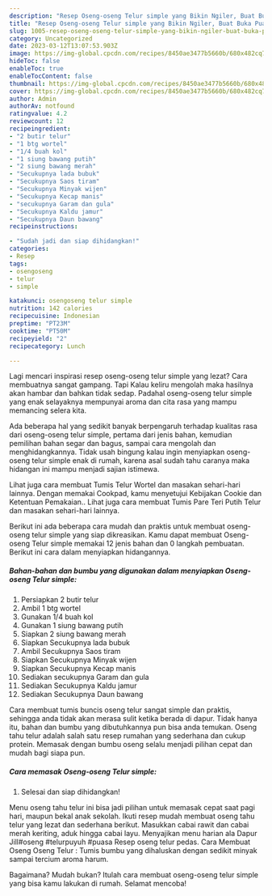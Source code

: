 ```yaml
---
description: "Resep Oseng-oseng Telur simple yang Bikin Ngiler, Buat Buka Puasa Enak"
title: "Resep Oseng-oseng Telur simple yang Bikin Ngiler, Buat Buka Puasa Enak"
slug: 1005-resep-oseng-oseng-telur-simple-yang-bikin-ngiler-buat-buka-puasa-enak
category: Uncategorized
date: 2023-03-12T13:07:53.903Z
image: https://img-global.cpcdn.com/recipes/8450ae3477b5660b/680x482cq70/oseng-oseng-telur-simple-foto-resep-utama.jpg
hideToc: false
enableToc: true
enableTocContent: false
thumbnail: https://img-global.cpcdn.com/recipes/8450ae3477b5660b/680x482cq70/oseng-oseng-telur-simple-foto-resep-utama.jpg
cover: https://img-global.cpcdn.com/recipes/8450ae3477b5660b/680x482cq70/oseng-oseng-telur-simple-foto-resep-utama.jpg
author: Admin
authorAv: notfound
ratingvalue: 4.2
reviewcount: 12
recipeingredient:
- "2 butir telur"
- "1 btg wortel"
- "1/4 buah kol"
- "1 siung bawang putih"
- "2 siung bawang merah"
- "Secukupnya lada bubuk"
- "Secukupnya Saos tiram"
- "Secukupnya Minyak wijen"
- "Secukupnya Kecap manis"
- "secukupnya Garam dan gula"
- "Secukupnya Kaldu jamur"
- "Secukupnya Daun bawang"
recipeinstructions:

- "Sudah jadi dan siap dihidangkan!"
categories:
- Resep
tags:
- osengoseng
- telur
- simple

katakunci: osengoseng telur simple 
nutrition: 142 calories
recipecuisine: Indonesian
preptime: "PT23M"
cooktime: "PT50M"
recipeyield: "2"
recipecategory: Lunch

---
```



Lagi mencari inspirasi resep oseng-oseng telur simple yang lezat? Cara membuatnya sangat gampang. Tapi Kalau keliru mengolah maka hasilnya akan hambar dan bahkan tidak sedap. Padahal oseng-oseng telur simple yang enak selayaknya mempunyai aroma dan cita rasa yang mampu memancing selera kita.


Ada beberapa hal yang sedikit banyak berpengaruh terhadap kualitas rasa dari oseng-oseng telur simple, pertama dari jenis bahan, kemudian pemilihan bahan segar dan bagus, sampai cara mengolah dan menghidangkannya. Tidak usah bingung kalau ingin menyiapkan oseng-oseng telur simple enak di rumah, karena asal sudah tahu caranya maka hidangan ini mampu menjadi sajian istimewa.

Lihat juga cara membuat Tumis Telur Wortel dan masakan sehari-hari lainnya. Dengan memakai Cookpad, kamu menyetujui Kebijakan Cookie dan Ketentuan Pemakaian.. Lihat juga cara membuat Tumis Pare Teri Putih Telur dan masakan sehari-hari lainnya.


Berikut ini ada beberapa cara mudah dan praktis untuk membuat oseng-oseng telur simple yang siap dikreasikan. Kamu dapat membuat Oseng-oseng Telur simple memakai 12 jenis bahan dan 0 langkah pembuatan. Berikut ini cara dalam menyiapkan hidangannya.

<!--inarticleads1-->

##### Bahan-bahan dan bumbu yang digunakan dalam menyiapkan Oseng-oseng Telur simple:

1. Persiapkan 2 butir telur
1. Ambil 1 btg wortel
1. Gunakan 1/4 buah kol
1. Gunakan 1 siung bawang putih
1. Siapkan 2 siung bawang merah
1. Siapkan Secukupnya lada bubuk
1. Ambil Secukupnya Saos tiram
1. Siapkan Secukupnya Minyak wijen
1. Siapkan Secukupnya Kecap manis
1. Sediakan secukupnya Garam dan gula
1. Sediakan Secukupnya Kaldu jamur
1. Sediakan Secukupnya Daun bawang


Cara membuat tumis buncis oseng telur sangat simple dan praktis, sehingga anda tidak akan merasa sulit ketika berada di dapur. Tidak hanya itu, bahan dan bumbu yang dibutuhkannya pun bisa anda temukan. Oseng tahu telur adalah salah satu resep rumahan yang sederhana dan cukup protein. Memasak dengan bumbu oseng selalu menjadi pilihan cepat dan mudah bagi siapa pun. 

<!--inarticleads2-->

##### Cara memasak Oseng-oseng Telur simple:


1. Selesai dan siap dihidangkan!

Menu oseng tahu telur ini bisa jadi pilihan untuk memasak cepat saat pagi hari, maupun bekal anak sekolah. Ikuti resep mudah membuat oseng tahu telur yang lezat dan sederhana berikut. Masukkan cabai rawit dan cabai merah keriting, aduk hingga cabai layu. Menyajikan menu harian ala Dapur Jill#oseng #telurpuyuh #puasa Resep oseng telur pedas. Cara Membuat Oseng Oseng Telur : Tumis bumbu yang dihaluskan dengan sedikit minyak sampai tercium aroma harum. 

Bagaimana? Mudah bukan? Itulah cara membuat oseng-oseng telur simple yang bisa kamu lakukan di rumah. Selamat mencoba!

